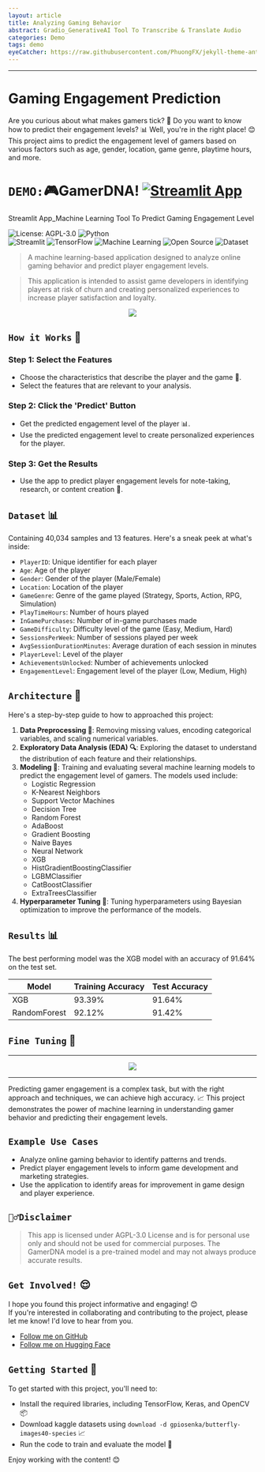 ```yaml
---
layout: article
title: Analyzing Gaming Behavior
abstract: Gradio_GenerativeAI Tool To Transcribe & Translate Audio
categories: Demo
tags: demo
eyeCatcher: https://raw.githubusercontent.com/PhuongFX/jekyll-theme-antarctica/1/assets/img/Screenshot%202024-09-04%20120353.jpg
---
```


---


**Gaming Engagement Prediction**
=====================================

Are you curious about what makes gamers tick? 🤔 Do you want to know how to predict their engagement levels? 📊 Well, you're in the right place! 😊 This project aims to predict the engagement level of gamers based on various factors such as age, gender, location, game genre, playtime hours, and more.

**`DEMO:`🎮GamerDNA!** [![Streamlit App](https://static.streamlit.io/badges/streamlit_badge_black_white.svg)](https://ml-online-gaming-lvpredict.streamlit.app)
==========================
Streamlit App_Machine Learning Tool To Predict Gaming Engagement Level


<div style="text-align: left;">

  <a href='https://github.com/PhuongFX/ButterFlySpace/blob/main/LICENSE'><img style='display: inline-block; margin: 0; padding: 0;' src='https://img.shields.io/badge/License-AGPL%203.0-blue.svg' alt='License: AGPL-3.0'></a>
  <a href='https://www.python.org/'><img style='display: inline-block; margin: 0; padding: 0;' src='https://img.shields.io/badge/Python-3.x-blue' alt='Python'></a>  
  <a href='https://streamlit.io/'><img style='display: inline-block; margin: 0; padding: 0;' src='https://img.shields.io/badge/Streamlit-1.36.0-orange.svg' alt='Streamlit'></a>
  <a href='https://www.tensorflow.org/'><img style='display: inline-block; margin: 0; padding: 0;' src='https://img.shields.io/badge/TensorFlow-green.svg' alt='TensorFlow'></a>
  <a href='https://en.wikipedia.org/wiki/Machine_learning'><img style='display: inline-block; margin: 0; padding: 0;' src='https://img.shields.io/badge/Machine%20Learning-🤖-green.svg' alt='Machine Learning'></a>
  <a href='https://github.com/PhuongFX/Online-Gaming'><img style='display: inline-block; margin: 0; padding: 0;' src='https://img.shields.io/badge/Open%20Source-%E2%9D%A4-green.svg' alt='Open Source'></a>
  <a href='https://www.kaggle.com/datasets/rabieelkharoua/predict-online-gaming-behavior-dataset'><img style='display: inline-block; margin: 0; padding: 0;' src='https://img.shields.io/badge/Dataset-📊-red.svg' alt='Dataset'></a>
  
</div>


> A machine learning-based application designed to analyze online gaming behavior and predict player engagement levels.

> This application is intended to assist game developers in identifying players at risk of churn and creating personalized experiences to increase player satisfaction and loyalty.

<p align='center'>
  <img src="https://raw.githubusercontent.com/PhuongFX/jekyll-theme-antarctica/1/assets/img/Screenshot%202024-08-19%20203100(1).jpg"/>
</p>


## `How it Works` 🫶

### Step 1: Select the Features

* Choose the characteristics that describe the player and the game 📝.
* Select the features that are relevant to your analysis.

### Step 2: Click the 'Predict' Button

* Get the predicted engagement level of the player 📊.
* Use the predicted engagement level to create personalized experiences for the player.

### Step 3: Get the Results

* Use the app to predict player engagement levels for note-taking, research, or content creation 📝.


## `Dataset` 📊


Containing 40,034 samples and 13 features. Here's a sneak peek at what's inside:

* `PlayerID`: Unique identifier for each player
* `Age`: Age of the player
* `Gender`: Gender of the player (Male/Female)
* `Location`: Location of the player
* `GameGenre`: Genre of the game played (Strategy, Sports, Action, RPG, Simulation)
* `PlayTimeHours`: Number of hours played
* `InGamePurchases`: Number of in-game purchases made
* `GameDifficulty`: Difficulty level of the game (Easy, Medium, Hard)
* `SessionsPerWeek`: Number of sessions played per week
* `AvgSessionDurationMinutes`: Average duration of each session in minutes
* `PlayerLevel`: Level of the player
* `AchievementsUnlocked`: Number of achievements unlocked
* `EngagementLevel`: Engagement level of the player (Low, Medium, High)


## `Architecture` 🤖

Here's a step-by-step guide to how to approached this project:

1. **Data Preprocessing 🧹**: Removing missing values, encoding categorical variables, and scaling numerical variables.
2. **Exploratory Data Analysis (EDA) 🔍**: Exploring the dataset to understand the distribution of each feature and their relationships.
3. **Modeling 🤖**: Training and evaluating several machine learning models to predict the engagement level of gamers. The models used include:
	* Logistic Regression
	* K-Nearest Neighbors
	* Support Vector Machines
	* Decision Tree
	* Random Forest
	* AdaBoost
	* Gradient Boosting
	* Naive Bayes
	* Neural Network
	* XGB
	* HistGradientBoostingClassifier
	* LGBMClassifier
	* CatBoostClassifier
	* ExtraTreesClassifier
4. **Hyperparameter Tuning 🔧**: Tuning hyperparameters using Bayesian optimization to improve the performance of the models.

## `Results` 📊

The best performing model was the XGB model with an accuracy of 91.64% on the test set.

| Model | Training Accuracy | Test Accuracy |
| --- | --- | --- |
| XGB | 93.39% | 91.64% |
| RandomForest | 92.12% | 91.42% |

## `Fine Tuning` 🔧
--------------

<p align='center'>
  <img src="https://github.com/PhuongFX/OnlineGame/blob/main/newplot.png" />
</p>

--------------
Predicting gamer engagement is a complex task, but with the right approach and techniques, we can achieve high accuracy. 📈 This project demonstrates the power of machine learning in understanding gamer behavior and predicting their engagement levels.

## `Example Use Cases`

* Analyze online gaming behavior to identify patterns and trends.
* Predict player engagement levels to inform game development and marketing strategies.
* Use the application to identify areas for improvement in game design and player experience.


## `🙅‍♂️Disclaimer`

> This app is licensed under AGPL-3.0 License and is for personal use only and should not be used for commercial purposes.
The GamerDNA model is a pre-trained model and may not always produce accurate results.


## `Get Involved!` 😌
I hope you found this project informative and engaging! 😊  
If you're interested in collaborating and contributing to the project, please let me know! I'd love to hear from you.
* [Follow me on GitHub](https://github.com/PhuongFX)
* [Follow me on Hugging Face](https://huggingface.co/PhuongFX)



## `Getting Started` 🚀

To get started with this project, you'll need to:

* Install the required libraries, including TensorFlow, Keras, and OpenCV 📦
* Download kaggle datasets using `download -d gpiosenka/butterfly-images40-species` 📈
* Run the code to train and evaluate the model 🤖

Enjoy working with the content! 😊
